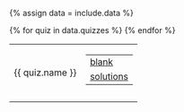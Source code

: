 {% assign data = include.data %}
<table class="asst-table">
{% for quiz in data.quizzes %}
<tr>
	<td>{{ quiz.name }}</td>
	<td> 
		<table class="inner">
		  <tr>
			    <td><a href="{{ data.home }}/{{ quiz.blank }}">blank</a></td>
			</tr>
			<tr>
			    <td><a href="{{ data.home }}/{{ quiz.solutions }}">solutions</a></td>
			</tr>
		</table>
		<div style="padding-bottom: 10px"></div>
	</td>
</tr>
{% endfor %}
</table>
